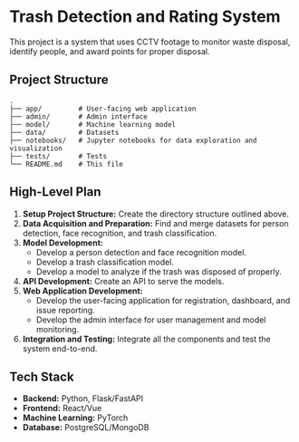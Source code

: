 # Trash Detection and Rating System

This project is a system that uses CCTV footage to monitor waste disposal, identify people, and award points for proper disposal.

## Project Structure

```
.
├── app/         # User-facing web application
├── admin/       # Admin interface
├── model/       # Machine learning model
├── data/        # Datasets
├── notebooks/   # Jupyter notebooks for data exploration and visualization
├── tests/       # Tests
└── README.md    # This file
```

## High-Level Plan

1.  **Setup Project Structure:** Create the directory structure outlined above.
2.  **Data Acquisition and Preparation:** Find and merge datasets for person detection, face recognition, and trash classification.
3.  **Model Development:**
    *   Develop a person detection and face recognition model.
    *   Develop a trash classification model.
    *   Develop a model to analyze if the trash was disposed of properly.
4.  **API Development:** Create an API to serve the models.
5.  **Web Application Development:**
    *   Develop the user-facing application for registration, dashboard, and issue reporting.
    *   Develop the admin interface for user management and model monitoring.
6.  **Integration and Testing:** Integrate all the components and test the system end-to-end.

## Tech Stack

*   **Backend:** Python, Flask/FastAPI
*   **Frontend:** React/Vue
*   **Machine Learning:** PyTorch
*   **Database:** PostgreSQL/MongoDB
